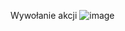 Wywołanie akcji
![image](https://github.com/Maryia03/Zadanie2/assets/164774065/769e1ad5-bac3-4193-848b-13c9433e44b8)

